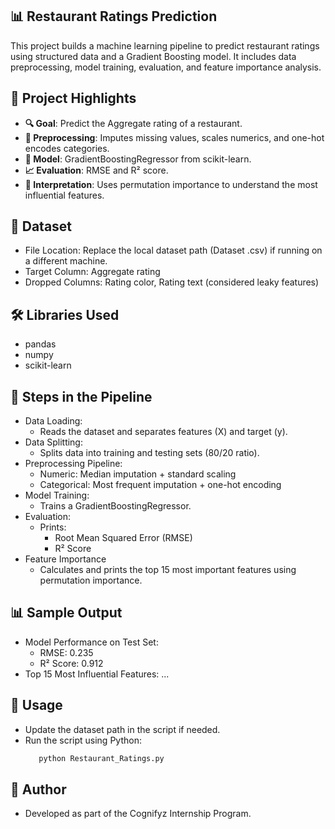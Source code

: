 ## 📊 Restaurant Ratings Prediction
This project builds a machine learning pipeline to predict restaurant ratings using structured data and a Gradient Boosting model. It includes data preprocessing, model training, evaluation, and feature importance analysis.

## 🚀 Project Highlights
- **🔍 Goal**: Predict the Aggregate rating of a restaurant.
- **🧹 Preprocessing**: Imputes missing values, scales numerics, and one-hot encodes categories.
- **🌲 Model**: GradientBoostingRegressor from scikit-learn.
- **📈 Evaluation**: RMSE and R² score.
- **🧠 Interpretation**: Uses permutation importance to understand the most influential features.

## 📁 Dataset
- File Location: Replace the local dataset path (Dataset .csv) if running on a different machine.
- Target Column: Aggregate rating
- Dropped Columns: Rating color, Rating text (considered leaky features)

## 🛠️ Libraries Used
- pandas
- numpy
- scikit-learn

## 🧪 Steps in the Pipeline
- Data Loading:
   - Reads the dataset and separates features (X) and target (y).
- Data Splitting:
   - Splits data into training and testing sets (80/20 ratio).
- Preprocessing Pipeline:
   - Numeric: Median imputation + standard scaling
   - Categorical: Most frequent imputation + one-hot encoding
- Model Training:
   - Trains a GradientBoostingRegressor.
- Evaluation:
   - Prints:
       - Root Mean Squared Error (RMSE)
       - R² Score
- Feature Importance
   - Calculates and prints the top 15 most important features using permutation importance.

## 📊 Sample Output
- Model Performance on Test Set:
  - RMSE: 0.235
  - R² Score: 0.912
- Top 15 Most Influential Features:
...

## 📌 Usage
- Update the dataset path in the script if needed.
- Run the script using Python:
  ```bash
     python Restaurant_Ratings.py

## 📃 Author
- Developed as part of the Cognifyz Internship Program.
